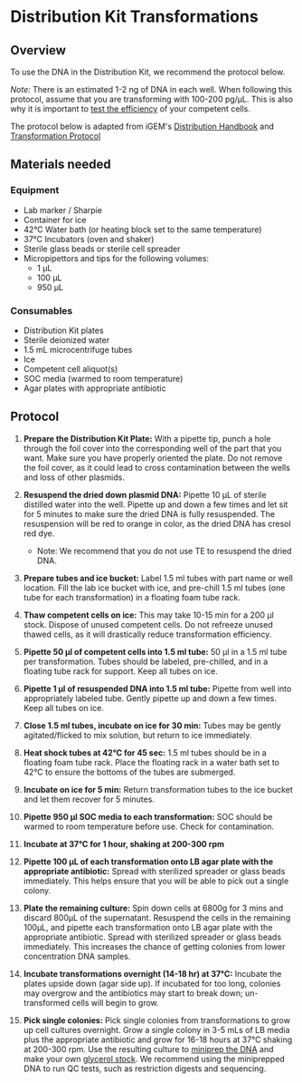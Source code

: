 # Distribution Kit Transformations

## Overview
To use the DNA in the Distribution Kit, we recommend the protocol below.

_Note:_ There is an estimated 1-2 ng of DNA in each well. When following this protocol, assume that you are transforming with 100-200 pg/µL. This is also why it is important to [test the efficiency](/protocol-competent-cell-efficiency.md) of your competent cells.

The protocol below is adapted from iGEM's [Distribution Handbook](https://technology.igem.org/distribution/handbook) and [Transformation Protocol](https://parts.igem.org/Help:Protocols/Transformation)

## Materials needed
### Equipment
- Lab marker / Sharpie
- Container for ice
- 42°C Water bath (or heating block set to the same temperature)
- 37°C Incubators (oven and shaker)
- Sterile glass beads or sterile cell spreader
- Micropipettors and tips for the following volumes: 
    - 1 µL
    - 100 µL
    - 950 µL

### Consumables
- Distribution Kit plates
- Sterile deionized water
- 1.5 mL microcentrifuge tubes
- Ice
- Competent cell aliquot(s)
- SOC media (warmed to room temperature)
- Agar plates with appropriate antibiotic

## Protocol
1. **Prepare the Distribution Kit Plate:** 
With a pipette tip, punch a hole through the foil cover into the corresponding well of the part that you want. 
Make sure you have properly oriented the plate. 
Do not remove the foil cover, as it could lead to cross contamination between the wells and loss of other plasmids.

2. **Resuspend the dried down plasmid DNA:** 
Pipette 10 µL of sterile distilled water into the well. 
Pipette up and down a few times and let sit for 5 minutes to make sure the dried DNA is fully resuspended. 
The resuspension will be red to orange in color, as the dried DNA has cresol red dye. 
    - Note: We recommend that you do not use TE to resuspend the dried DNA.

3. **Prepare tubes and ice bucket:** 
Label 1.5 ml tubes with part name or well location. 
Fill the lab ice bucket with ice, and pre-chill 1.5 ml tubes (one tube for each transformation) in a floating foam tube rack.

4. **Thaw competent cells on ice:** 
This may take 10-15 min for a 200 µl stock. Dispose of unused competent cells. 
Do not refreeze unused thawed cells, as it will drastically reduce transformation efficiency.

5. **Pipette 50 µl of competent cells into 1.5 ml tube:** 
50 µl in a 1.5 ml tube per transformation. 
Tubes should be labeled, pre-chilled, and in a floating tube rack for support. 
Keep all tubes on ice. 

6. **Pipette 1 µl of resuspended DNA into 1.5 ml tube:** 
Pipette from well into appropriately labeled tube. 
Gently pipette up and down a few times. Keep all tubes on ice.

7. **Close 1.5 ml tubes, incubate on ice for 30 min:** 
Tubes may be gently agitated/flicked to mix solution, but return to ice immediately.

8. **Heat shock tubes at 42°C for 45 sec:** 
1.5 ml tubes should be in a floating foam tube rack. 
Place the floating rack in a water bath set to 42°C to ensure the bottoms of the tubes are submerged.

9. **Incubate on ice for 5 min:** 
Return transformation tubes to the ice bucket and let them recover for 5 minutes.

10. **Pipette 950 µl SOC media to each transformation:** 
SOC should be warmed to room temperature before use. Check for contamination.

11. **Incubate at 37°C for 1 hour, shaking at 200-300 rpm**

12. **Pipette 100 µL of each transformation onto LB agar plate with the appropriate antibiotic:** 
Spread with sterilized spreader or glass beads immediately. 
This helps ensure that you will be able to pick out a single colony.

13. **Plate the remaining culture:** 
Spin down cells at 6800g for 3 mins and discard 800µL of the supernatant. 
Resuspend the cells in the remaining 100µL, and pipette each transformation onto LB agar plate with the appropriate antibiotic. 
Spread with sterilized spreader or glass beads immediately. 
This increases the chance of getting colonies from lower concentration DNA samples.

14. **Incubate transformations overnight (14-18 hr) at 37°C:** 
Incubate the plates upside down (agar side up). 
If incubated for too long, colonies may overgrow and the antibiotics may start to break down; un-transformed cells will begin to grow.

15. **Pick single colonies:** 
Pick single colonies from transformations to grow up cell cultures overnight. 
Grow a single colony in 3-5 mLs of LB media plus the appropriate antibiotic and grow for 16-18 hours at 37°C shaking at 200-300 rpm. 
Use the resulting culture to [miniprep the DNA]() and make your own [glycerol stock](). 
We recommend using the miniprepped DNA to run QC tests, such as restriction digests and sequencing.